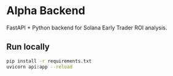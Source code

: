 # Alpha Backend

FastAPI + Python backend for Solana Early Trader ROI analysis.

## Run locally

```bash
pip install -r requirements.txt
uvicorn api:app --reload
 
